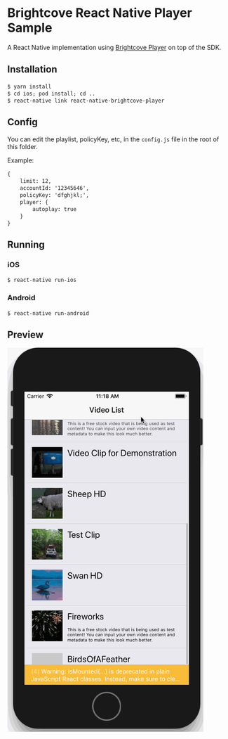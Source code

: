# Brightcove React Native Player Sample

A React Native implementation using [Brightcove Player](https://github.com/manse/react-native-brightcove-player) on top of the SDK.

## Installation

 ```
 $ yarn install
 $ cd ios; pod install; cd ..
 $ react-native link react-native-brightcove-player
 ```

## Config

You can edit the playlist, policyKey, etc, in the `config.js` file in the root of this folder.

Example:
```
{
	limit: 12,
	accountId: '12345646',
	policyKey: 'dfghjkl;',
	player: {
		autoplay: true
	}
}
```

## Running

### iOS

```
$ react-native run-ios
```

### Android

```
$ react-native run-android
```

## Preview
![Preview iOS](readme/react-native-sample-ios.gif)

